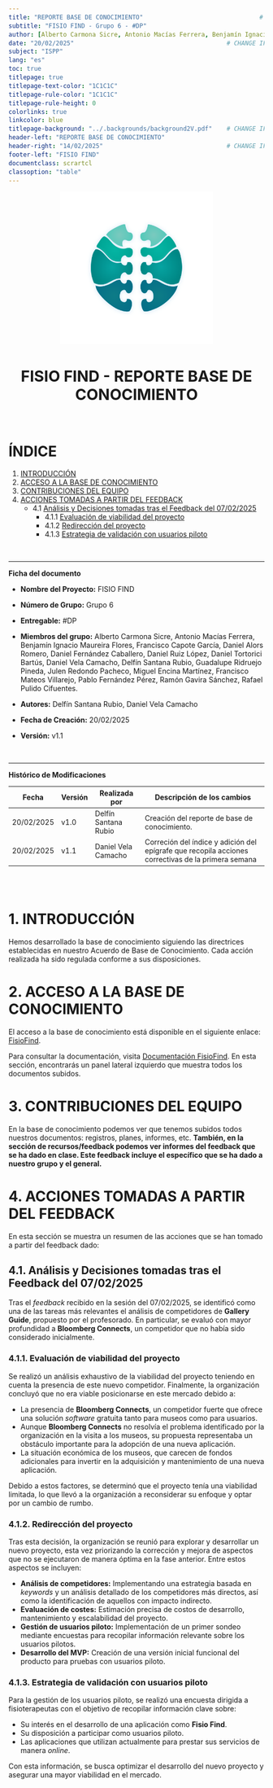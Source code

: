 ```yaml
---
title: "REPORTE BASE DE CONOCIMIENTO"                                # CHANGE IF NEEDED
subtitle: "FISIO FIND - Grupo 6 - #DP"
author: [Alberto Carmona Sicre, Antonio Macías Ferrera, Benjamín Ignacio Maureira Flores, Francisco Capote García, Daniel Alors Romero, Daniel Fernández Caballero, Daniel Ruiz López, Daniel Tortorici Bartús, Daniel Vela Camacho, Delfín Santana Rubio, Guadalupe Ridruejo Pineda, Julen Redondo Pacheco, Miguel Encina Martínez, Francisco Mateos Villarejo, Pablo Fernández Pérez, Ramón Gavira Sánchez, Rafael Pulido Cifuentes]
date: "20/02/2025"                                          # CHANGE IF NEEDED
subject: "ISPP"
lang: "es"
toc: true
titlepage: true
titlepage-text-color: "1C1C1C"
titlepage-rule-color: "1C1C1C"
titlepage-rule-height: 0
colorlinks: true
linkcolor: blue
titlepage-background: "../.backgrounds/background2V.pdf"    # CHANGE IF NEEDED
header-left: "REPORTE BASE DE CONOCIMIENTO"                                     # CHANGE IF NEEDED
header-right: "14/02/2025"                                  # CHANGE IF NEEDED
footer-left: "FISIO FIND"
documentclass: scrartcl
classoption: "table"  
---
```


<!-- COMMENT THIS WHEN EXPORTING TO PDF -->
<p align="center">
  <img src="../.img/Logo_FisioFind_Verde_sin_fondo.PNG" alt="Logo FisioFind" width="300" />
</p>

<h1 align="center" style="font-size: 30px; font-weight: bold;">
  FISIO FIND  -  REPORTE BASE DE CONOCIMIENTO
</h1>

<br>


# **ÍNDICE**
1. [INTRODUCCIÓN](#1-introducción)
2. [ACCESO A LA BASE DE CONOCIMIENTO](#2-acceso-a-la-base-de-conocimiento)
3. [CONTRIBUCIONES DEL EQUIPO](#3-contribuciones-del-equipo)
4. [ACCIONES TOMADAS A PARTIR DEL FEEDBACK](#4-acciones-tomadas-a-partir-del-feedback)
    - 4.1 [Análisis y Decisiones tomadas tras el Feedback del 07/02/2025](#41-análisis-y-decisiones-tomadas-tras-el-feedback-del-07022025)
      - 4.1.1 [Evaluación de viabilidad del proyecto](#411-evaluación-de-viabilidad-del-proyecto)
      - 4.1.2 [Redirección del proyecto](#412-redirección-del-proyecto)
      - 4.1.3 [Estrategia de validación con usuarios piloto](#413-estrategia-de-validación-con-usuarios-piloto)
<!-- COMMENT WHEN EXPORTING TO PDF -->

<br>


---

**Ficha del documento**

- **Nombre del Proyecto:** FISIO FIND

- **Número de Grupo:** Grupo 6

- **Entregable:** #DP

- **Miembros del grupo:** Alberto Carmona Sicre, Antonio Macías Ferrera, Benjamín Ignacio Maureira Flores, Francisco Capote García, Daniel Alors Romero, Daniel Fernández Caballero, Daniel Ruiz López, Daniel Tortorici Bartús, Daniel Vela Camacho, Delfín Santana Rubio, Guadalupe Ridruejo Pineda, Julen Redondo Pacheco, Miguel Encina Martínez, Francisco Mateos Villarejo, Pablo Fernández Pérez, Ramón Gavira Sánchez, Rafael Pulido Cifuentes.

- **Autores:** Delfín Santana Rubio, Daniel Vela Camacho

- **Fecha de Creación:** 20/02/2025  

- **Versión:** v1.1

<br>


---

**Histórico de Modificaciones**

| Fecha      | Versión | Realizada por                    | Descripción de los cambios |
|------------|---------|----------------------------------|----------------------------|
| 20/02/2025 | v1.0    | Delfín Santana Rubio | Creación del reporte de base de conocimiento. |
| 20/02/2025 | v1.1    | Daniel Vela Camacho  | Correción del índice y adición del epígrafe que recopila acciones correctivas de la primera semana |

<br>

<!-- \newpage -->

<br>

# 1. INTRODUCCIÓN  
Hemos desarrollado la base de conocimiento siguiendo las directrices establecidas en nuestro Acuerdo de Base de Conocimiento. Cada acción realizada ha sido regulada conforme a sus disposiciones.

# 2. ACCESO A LA BASE DE CONOCIMIENTO
El acceso a la base de conocimiento está disponible en el siguiente enlace: [FisioFind](https://fisiofind.vercel.app/).  

Para consultar la documentación, visita [Documentación FisioFind](https://fisiofind.vercel.app/docs/Inicio). En esta sección, encontrarás un panel lateral izquierdo que muestra todos los documentos subidos.

# 3. CONTRIBUCIONES DEL EQUIPO
En la base de conocimiento podemos ver que tenemos subidos todos nuestros documentos: registros, planes, informes, etc. **También, en la sección de recursos/feedback podemos ver informes del feedback que se ha dado en clase. Este feedback incluye el específico que se ha dado a nuestro grupo y el general.**

# 4. ACCIONES TOMADAS A PARTIR DEL FEEDBACK
En esta sección se muestra un resumen de las acciones que se han tomado a partir del feedback dado:

## 4.1. Análisis y Decisiones tomadas tras el Feedback del 07/02/2025

Tras el _feedback_ recibido en la sesión del 07/02/2025, se identificó como una de las tareas más relevantes el análisis de competidores de **Gallery Guide**, propuesto por el profesorado. En particular, se evaluó con mayor profundidad a **Bloomberg Connects**, un competidor que no había sido considerado inicialmente.

### 4.1.1. Evaluación de viabilidad del proyecto

Se realizó un análisis exhaustivo de la viabilidad del proyecto teniendo en cuenta la presencia de este nuevo competidor. Finalmente, la organización concluyó que no era viable posicionarse en este mercado debido a:

- La presencia de **Bloomberg Connects**, un competidor fuerte que ofrece una solución _software_ gratuita tanto para museos como para usuarios.
- Aunque **Bloomberg Connects** no resolvía el problema identificado por la organización en la visita a los museos, su propuesta representaba un obstáculo importante para la adopción de una nueva aplicación.
- La situación económica de los museos, que carecen de fondos adicionales para invertir en la adquisición y mantenimiento de una nueva aplicación.

Debido a estos factores, se determinó que el proyecto tenía una viabilidad limitada, lo que llevó a la organización a reconsiderar su enfoque y optar por un cambio de rumbo.

### 4.1.2. Redirección del proyecto

Tras esta decisión, la organización se reunió para explorar y desarrollar un nuevo proyecto, esta vez priorizando la corrección y mejora de aspectos que no se ejecutaron de manera óptima en la fase anterior. Entre estos aspectos se incluyen:

- **Análisis de competidores:** Implementando una estrategia basada en _keywords_ y un análisis detallado de los competidores más directos, así como la identificación de aquellos con impacto indirecto.
- **Evaluación de costes:** Estimación precisa de costos de desarrollo, mantenimiento y escalabilidad del proyecto.
- **Gestión de usuarios piloto:** Implementación de un primer sondeo mediante encuestas para recopilar información relevante sobre los usuarios pilotos.
- **Desarrollo del MVP:** Creación de una versión inicial funcional del producto para pruebas con usuarios piloto.

### 4.1.3. Estrategia de validación con usuarios piloto

Para la gestión de los usuarios piloto, se realizó una encuesta dirigida a fisioterapeutas con el objetivo de recopilar información clave sobre:

- Su interés en el desarrollo de una aplicación como **Fisio Find**.
- Su disposición a participar como usuarios piloto.
- Las aplicaciones que utilizan actualmente para prestar sus servicios de manera _online_.

Con esta información, se busca optimizar el desarrollo del nuevo proyecto y asegurar una mayor viabilidad en el mercado.